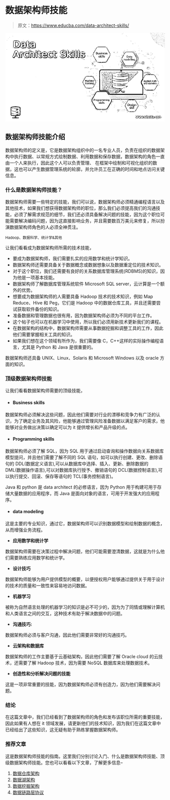 # 数据架构师技能

> 原文：<https://www.educba.com/data-architect-skills/>

![Data Architect Skills](img/e0a860b09e07ebbff5197f2391f775e3.png)



## 数据架构师技能介绍

数据架构师的定义是，它是数据架构组织中的一名专业人员，负责在组织的数据架构中执行数据、以常规方式绘制数据、利用数据和保存数据，数据架构的角色一直由一个人来执行，因此这个人可以负责管理、 在框架中绘制和可视化组织的数据，这也可以产生数据管理系统的轮廓，并允许员工在正确的时间和地点访问关键信息。

### 什么是数据架构师技能？

数据架构师需要一些特定的技能，我们可以说，数据架构师必须精通编程语言以及其他技术，如果我们想获得数据架构师的职位，那么我们必须提高我们的沟通技能，必须了解需求规范的细节，我们还必须具备解决问题的技能，因为这个职位可能需要解决编码问题，因为这直接影响业务，并且需要数百万美元来修复，所以扮演数据架构师角色的人必须全神贯注。

<small>Hadoop、数据科学、统计学&其他</small>

让我们看看成为数据架构师所需的技术技能，

*   要成为数据架构师，我们需要扎实的应用数学和统计学知识。
*   数据架构师还需要具备关于数据概念或数据想象以及数据重定位的技术知识。
*   对于这个职位，我们还需要有良好的关系数据库管理系统(RDBMS)的知识，因为他是一项基本技能。
*   数据架构师了解数据库管理系统软件 Microsoft SQL server，云计算是一个额外的优势。
*   想要成为数据架构师的人需要具备 Hadoop 技术的技术知识，例如 Map Reduce、Hive 和 Peg，它们是 Hadoop 中的数据仓库工具，并且还需要尝试获取软件备份的知识。
*   准备数据和管理数据也很有用，因为数据架构师必须为不同的平台工作。
*   这个帖子也可以在机器学习中使用，所以我们必须用新技术更新我们的课程。
*   在数据架构的结构中，数据架构师需要从事数据挖掘和调整工具的工作，因此他们需要掌握相关工具的知识。
*   如果我们想在这个领域有所作为，我们需要像 C，C++这样的实际操作编程语言，尤其是 Python 和 Java 是很重要的。

数据架构师还具备 UNIX、Linux、Solaris 和 Microsoft Windows 以及 oracle 方面的知识。

### 顶级数据架构师技能

让我们看看数据架构师需要的顶级技能，

*   #### Business skills

数据架构师必须解决这些问题，因此他们需要对行业的漂移和竞争力有广泛的认识，为了确定业务及其风险，他能够通过管理风险准备数据以满足客户的需求，他能够对业务做出决策以确定可以为 it 提供增长和产品升级的点。

*   #### Programming skills

数据架构师必须了解 SQL，因为 SQL 用于通过启动查询和操作数据向关系数据库模型提问，并且他们需要了解不同的 SQL 语句，如可以执行创建、更改、删除语句的 DDL(数据定义语言),可以从数据库中选择、插入、更新、删除数据的 DML(数据操作语言),可以对数据库执行授予、撤销语句的 DCL(数据控制语言),可以执行提交、回滚、保存等语句的 TCL(事务控制语言)。

Java 和 python 是 data architect 的必修语言，因为 Python 用于构建可用于存储大量数据的应用程序，而 Java 是面向对象的语言，可用于开发强大的应用程序。

*   #### data modeling

这是主要的专业知识，通过它，数据架构师可以识别数据模型和绘制数据的概念，从而增强业务流程。

*   **应用数学和统计学**

数据架构师需要在决策过程中解决问题，他们可能需要澄清数据，这就是为什么他们需要熟练应用数学和统计学。

*   **设计技巧**

数据架构师能够为用户提供模型的概要，以便授权用户能够通过提供关于用于设计的技术的质量和一致性来容易地访问数据。

*   **机器学习**

被称为自然语言处理的机器学习的知识是必不可少的，因为为了同情或理解计算机和人类语言之间的交互，这种技术有助于解决数据中的问题。

*   **沟通技巧:**

数据架构师必须与客户沟通，因此他们需要非常好的沟通技巧。

*   **云架构和数据库**

数据架构师的工作主要基于云基础架构，因此他们需要了解 Oracle cloud 的云技术，还需要了解 Hadoop 技术，因为需要 NoSQL 数据库来处理数据技术。

*   **创造性和分析解决问题的技能**

这是一项非常重要的技能，因为数据架构师必须有创造力，因为他们需要解决问题。

### 结论

在这篇文章中，我们已经看到了数据架构师的角色和发布该职位所需的重要技能，因此如果有人想在 it 领域发展，请更新他们的技术知识，因为我们在这篇文章中已经给出了这些知识，这无疑有助于熟练掌握数据架构师。

### 推荐文章

这是数据架构师技能的指南。这里我们分别讨论入门、什么是数据架构师技能、顶级数据架构师技能。您也可以看看以下文章，了解更多信息–

1.  [数据仓库架构](https://www.educba.com/data-warehouse-architecture/)
2.  [数据湖架构](https://www.educba.com/data-lake-architecture/)
3.  [数据挖掘架构](https://www.educba.com/data-mining-architecture/)
4.  [数据链路层协议](https://www.educba.com/data-link-layer-protocol/)





